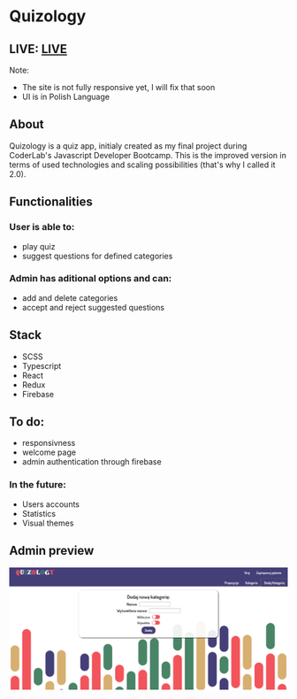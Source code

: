 # Quizology

## LIVE: [LIVE](https://quizology.netlify.app/)
Note:
- The site is not fully responsive yet, I will fix that soon
- UI is in Polish Language

## About
Quizology is a quiz app, initialy created as my final project during CoderLab's Javascript Developer Bootcamp. This is the improved version in terms of used technologies and scaling possibilities (that's why I called it 2.0).

## Functionalities
### User is able to:
- play quiz
- suggest questions for defined categories
### Admin has aditional options and can:
- add and delete categories
- accept and reject suggested questions

## Stack
- SCSS
- Typescript
- React
- Redux
- Firebase

## To do:
- responsivness
- welcome page
- admin authentication through firebase
### In the future:
- Users accounts
- Statistics
- Visual themes

## Admin preview

![Admin page preview](./readme-img/admin-add-category.png)
